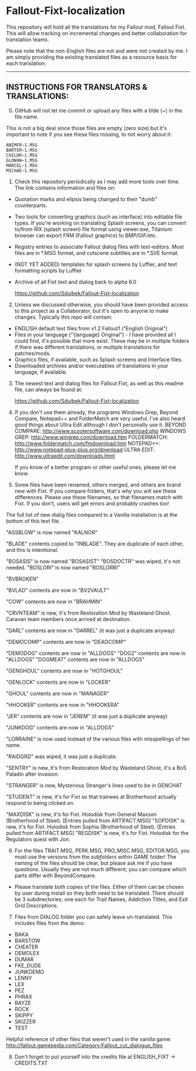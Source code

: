 # Fallout-Fixt-localization
This repository will hold all the translations for my Fallout mod, Fallout Fixt. This will allow tracking on incremental changes and better collaboration for translation teams.

Please note that the non-English files are not and were not created by me. I am simply providing the existing translated files as a resource basis for each translation.


-------------------------------------------------
INSTRUCTIONS FOR TRANSLATORS & TRANSLATIONS:
-------------------------------------------------

0)  GitHub will not let me commit or upload any files with a tilde (~) in the file name.

This is not a big deal since those files are empty (zero size) but it's important to note if you see these files missing, to not worry about it:

	ANIMFR~1.MSG
	BARTER~1.MSG
	CHILDR~1.MSG
	GLOW4W~1.MSG
	MARCEL~1.MSG
	MICHAE~1.MSG


1)  Check this repository periodically as I may add more tools over time. The link contains information and files on:

- Quotation marks and elipsis being changed to their "dumb" counterparts.
- Two tools for converting graphics (such as interface) into editable file types. If you're working on translating Splash screens, you can convert to/from RIX (splash screen) file format using viewer.exe, Titanium browser can export FRM (Fallout graphics) to BMP/GIF/etc.
- Registry entries to associate Fallout dialog files with text-editors.  Most files are in *.MSG format, and cutscene subtitles are in *.SVE format.
- (NOT YET ADDED) templates for splash screens by Luffier, and text formatting scripts by Luffier
- Archive of all Fixt text and dialog back to alpha 6.0

	https://github.com/Sduibek/Fallout-Fixt-localization


2)  Unless we discussed otherwise, you should have been provided access to this project as a Collaborator, but it's open to anyone to make changes.
    Typically this repo will contain:
    
- ENGLISH default text files from v1.2 Fallout1 ("English Original")
- Files in your language ("{language} Original")  -  I have provided all I could find, it's possible that more exist. These may be in multiple folders if there was different translations, or multiple translations for patches/mods.
- Graphics files, if available, such as Splash screens and Interface files.
- Downloaded archives and/or executables of translations in your language, if available.


3) The newest text and dialog files for Fallout Fixt, as well as this readme file, can always be found at:

	https://github.com/Sduibek/Fallout-Fixt-localization


4) If you don't use them already, the programs Windows Grep, Beyond Compare, Notepad++ and FolderMatch are very useful. I've also heard good things about Ultra Edit although I don't personally use it.
	BEYOND COMPARE:  http://www.scootersoftware.com/download.php
	WINDOWS GREP:  http://www.wingrep.com/download.htm
	FOLDERMATCH:  http://www.foldermatch.com/fmdownload.htm
	NOTEPAD++:  http://www.notepad-plus-plus.org/download
	ULTRA EDIT:  http://www.ultraedit.com/downloads.html

   If you know of a better program or other useful ones, please let me know.


5) Some files have been renamed, others merged, and others are brand new with Fixt. If you compare folders, that's why you will see these differences.
   Please use these filenames, so that filenames match with Fixt. If you don't, users will get errors and probably crashes too!


 The full list of new dialig files compared to a Vanilla installation is at the bottom of this text file.


"ASSBLOW" is now named "KALNOR"

"BLADE" contents copied to "INBLADE". They are duplicate of each other, and this is intentional.

"BOSASIS" is now named "BOSASIST"
"BOSDOCTR" was wiped, it's not needed.
"BOSLORI" is now named "BOSLORRI"

"BVBROKEN"

"BVLAD" contents are now in "BV2VAULT"

"COW" contents are now in "BRAHMIN"

"CRVNTEAM" is new, it's from Restoration Mod by Wasteland Ghost. Caravan team members once arrived at destination.

"DARL" contents are now in "DARREL" (it was just a duplicate anyway)

"DEMOCOMP" contents are now in "DEADCOMP"

"DEMODOG" contents are now in "ALLDOGS"
"DOG2"    contents are now in "ALLDOGS"
"DOGMEAT" contents are now in "ALLDOGS"

"GENGHOUL" contents are now in "HOTGHOUL"

"GENLOCK" contents are now in "LOCKER"

"GHOUL" contents are now in "MANAGER"

"HHOOKER" contents are now in "HHOOKERA"

"JER" contents are now in "JEREM" (it was just a duplicate anyway)

"JUNKDOG" contents are now in "ALLDOGS"

"LORRAINE" is now used instead of the various files with misspellings of her name.

"RAIDGRD" was wiped, it was just a duplicate.

"SENTRY" is new, it's from Restoration Mod by Wasteland Ghost, it's a BoS Paladin after invasion.

"STRANGER" is new, Mysterious Stranger's lines used to be in GENCHAT

"STUDENT" is new, it's for Fixt so that trainees at Brotherhood actually respond to being clicked on.

"MAXDISK" is new, it's for Fixt. Holodisk from General Maxson (Brotherhood of Steel). [Entries pulled from ARTIFACT.MSG]
"SOPDISK" is new, it's for Fixt. Holodisk from Sophia (Brotherhood of Steel). [Entries pulled from ARTIFACT.MSG]
"REGDISK" is new, it's for Fixt. Holodisk for the Regulators quest with Jon.


6) For the files TRAIT.MSG, PERK.MSG, PRO_MISC.MSG, EDITOR.MSG, you must use the versions from the *subfolders* within GAME folder! The naming of the files should be clear, but please ask me if you have questions. Usually they are not much different; you can compare which parts differ with BeyondCompare.

 - Please translate both copies of the files. Either of them can be chosen by user during install so they both need to be translated. There should be 3 subdirectories; one each for Trait Names, Addiction Titles, and Exit Grid Descriptions.


7) Files from DIALOG folder you can safely leave un-translated. This includes files from the demo:

 - BAKA
 - BARSTOW
 - CHEATER
 - DEMOLEX
 - DUMAR
 - FKE_DUDE
 - JUNKDEMO
 - LENNY
 - LEX
 - PEZ
 - PHRAX
 - RAYZE
 - ROCK
 - SKIPPY
 - SKIZZER
 - TEST

 Helpful reference of other files that weren't used in the vanilla game: http://fallout.gamepedia.com/Category:Fallout_cut_dialogue_files
 

8) Don't forget to put yourself into the credits file at ENGLISH_FIXT -> CREDITS.TXT
